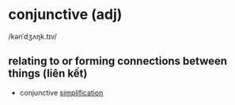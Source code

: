 # conjunctive (adj)

/kənˈdʒʌŋk.tɪv/

## relating to or forming connections between things (liên kết)

- conjunctive [simplification](../s/simplification-n.md#the-process-of-making-something-easier-to-do-or-understand)